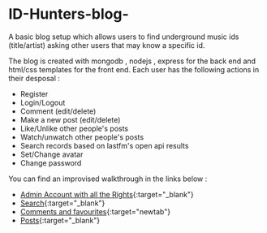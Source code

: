 # ID-Hunters-blog-

A basic blog setup which allows users to find underground music ids (title/artist) asking other users that may know a specific id.

The blog is created with mongodb , nodejs , express for the back end and html/css templates for the front end.
Each user has the following actions in their desposal :

* Register
* Login/Logout
* Comment (edit/delete)
* Make a new post (edit/delete)
* Like/Unlike other people's posts
* Watch/unwatch other people's posts
* Search records based on lastfm's open api results
* Set/Change avatar
* Change password




You can find an improvised walkthrough in the links below : 
* [Admin Account with all the Rights](https://media.giphy.com/media/VGtTVz1HBm8wLZk6m9/source.mp4){:target="_blank"}
* [Search](https://media.giphy.com/media/IhnItNUReyht1pFPI3/source.mp4){:target="_blank"}
* [Comments and favourites](https://media.giphy.com/media/f3v200mmL9TFo4snT3/source.mp4){:target="newtab"}
* [Posts](https://media.giphy.com/media/Kfrt60m2Sf5XsIuoBD/source.mp4){:target="_blank"}
